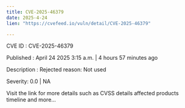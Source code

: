 ```yaml
---
title: CVE-2025-46379
date: 2025-4-24
lien: "https://cvefeed.io/vuln/detail/CVE-2025-46379"

---
```


CVE ID : CVE-2025-46379

Published :  April 24
2025
3:15 a.m. | 4 hours
57 minutes ago

Description : Rejected reason: Not used

Severity: 0.0 | NA

Visit the link for more details
such as CVSS details
affected products
timeline
and more...
